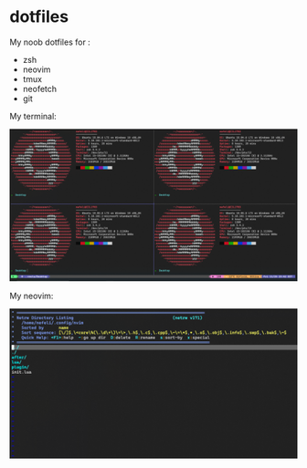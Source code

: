 # dotfiles

My noob dotfiles for :

- zsh
- neovim
- tmux
- neofetch
- git

My terminal:

![terminal](https://github.com/nefelitav/dotfiles/blob/main/images/terminal.PNG?raw=true)

My neovim:

![neovim](https://github.com/nefelitav/dotfiles/blob/main/images/neovim.PNG?raw=true)
